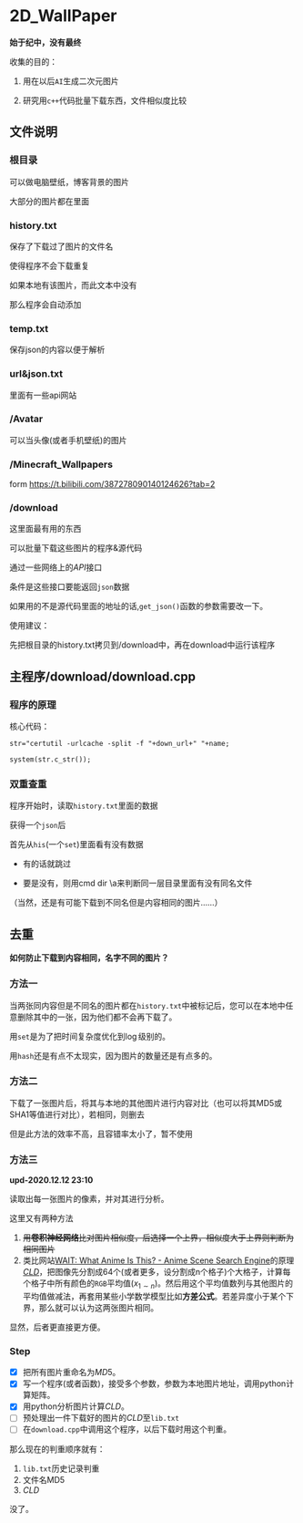 # 2D_WallPaper

**始于纪中，没有最终**

收集的目的：

1. 用在以后`AI`生成二次元图片

2. 研究用`c++`代码批量下载东西，文件相似度比较

## 文件说明

### 根目录

可以做电脑壁纸，博客背景的图片

大部分的图片都在里面

### history.txt

保存了下载过了图片的文件名

使得程序不会下载重复

如果本地有该图片，而此文本中没有

那么程序会自动添加

### temp.txt

保存json的内容以便于解析

### url&json.txt

里面有一些api网站

### /Avatar

可以当头像(或者手机壁纸)的图片

### /Minecraft_Wallpapers

form https://t.bilibili.com/387278090140124626?tab=2

### /download

这里面最有用的东西

可以批量下载这些图片的程序&源代码

通过一些网络上的$API$接口

条件是这些接口要能返回`json`数据

如果用的不是源代码里面的地址的话,`get_json()`函数的参数需要改一下。

使用建议：

先把根目录的history.txt拷贝到/download中，再在download中运行该程序

## 主程序/download/download.cpp

### 程序的原理

核心代码：

`str="certutil -urlcache -split -f "+down_url+" "+name;`

`system(str.c_str());`

### 双重查重

程序开始时，读取`history.txt`里面的数据

获得一个`json`后

首先从`his`(一个`set`)里面看有没有数据

* 有的话就跳过
	
* 要是没有，则用cmd dir \a来判断同一层目录里面有没有同名文件

（当然，还是有可能下载到不同名但是内容相同的图片……）

## 去重

**如何防止下载到内容相同，名字不同的图片？**

### 方法一

当两张同内容但是不同名的图片都在`history.txt`中被标记后，您可以在本地中任意删除其中的一张，因为他们都不会再下载了。

用`set`是为了把时间复杂度优化到$\log$级别的。

用`hash`还是有点不太现实，因为图片的数量还是有点多的。

### 方法二

下载了一张图片后，将其与本地的其他图片进行内容对比（也可以将其MD5或SHA1等值进行对比），若相同，则删去

但是此方法的效率不高，且容错率太小了，暂不使用

### 方法三

**upd-2020.12.12 23:10**

读取出每一张图片的像素，并对其进行分析。

这里又有两种方法

1. ~~用**卷积神经网络**比对图片相似度，后选择一个上界，相似度大于上界则判断为相同图片~~
2. 类比网站[WAIT: What Anime Is This? - Anime Scene Search Engine](https://trace.moe/)的原理[$CLD$](https://en.wikipedia.org/wiki/Color_layout_descriptor)​，把图像先分割成$64$个(或者更多，设分割成n个格子)个大格子，计算每个格子中所有颜色的`RGB`平均值($x_{1\sim n}$)。然后用这个平均值数列与其他图片的平均值做减法，再套用某些小学数学模型比如**方差公式**。若差异度小于某个下界，那么就可以认为这两张图片相同。

显然，后者更直接更方便。

### Step

* [x] 把所有图片重命名为$MD5$。
* [x] 写一个程序(或者函数)，接受多个参数，参数为本地图片地址，调用python计算矩阵。
* [x] 用python分析图片计算$CLD$。
* [ ] 预处理出一件下载好的图片的$CLD$至`lib.txt`
* [ ] 在`download.cpp`中调用这个程序，以后下载时用这个判重。

那么现在的判重顺序就有：

1. `lib.txt`历史记录判重
2. 文件名MD5
3. $CLD$

没了。

